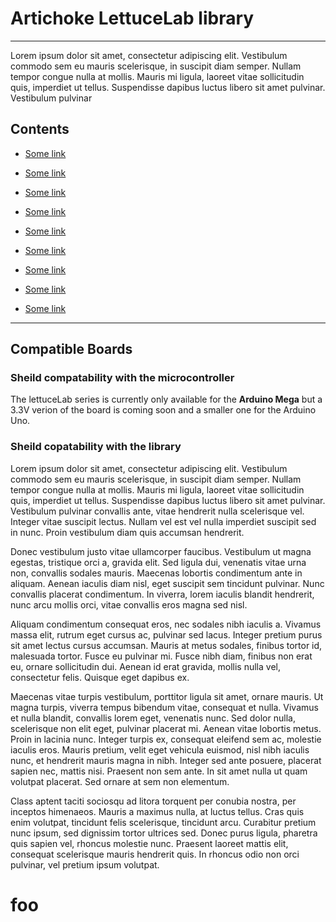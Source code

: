 
# Artichoke LettuceLab library

---
Lorem ipsum dolor sit amet, consectetur adipiscing elit. Vestibulum commodo sem eu mauris scelerisque, in suscipit diam semper. Nullam tempor congue nulla at mollis. Mauris mi ligula, laoreet vitae sollicitudin quis, imperdiet ut tellus. Suspendisse dapibus luctus libero sit amet pulvinar. Vestibulum pulvinar

## Contents
- [Some link](#foo) 

- [Some link](#foo)

- [Some link](#foo)

- [Some link](#foo)

- [Some link](#foo)

- [Some link](#foo)

- [Some link](#foo)

- [Some link](#foo)

- [Some link](#foo)

---

## Compatible Boards

### Sheild compatability with the microcontroller
The lettuceLab series is currently only available for the **Arduino Mega** but a 3.3V verion of the board is coming soon and a smaller one for the Arduino Uno.

### Sheild copatability with the library



Lorem ipsum dolor sit amet, consectetur adipiscing elit. Vestibulum commodo sem eu mauris scelerisque, in suscipit diam semper. Nullam tempor congue nulla at mollis. Mauris mi ligula, laoreet vitae sollicitudin quis, imperdiet ut tellus. Suspendisse dapibus luctus libero sit amet pulvinar. Vestibulum pulvinar convallis ante, vitae hendrerit nulla scelerisque vel. Integer vitae suscipit lectus. Nullam vel est vel nulla imperdiet suscipit sed in nunc. Proin vestibulum diam quis accumsan hendrerit.

Donec vestibulum justo vitae ullamcorper faucibus. Vestibulum ut magna egestas, tristique orci a, gravida elit. Sed ligula dui, venenatis vitae urna non, convallis sodales mauris. Maecenas lobortis condimentum ante in aliquam. Aenean iaculis diam nisl, eget suscipit sem tincidunt pulvinar. Nunc convallis placerat condimentum. In viverra, lorem iaculis blandit hendrerit, nunc arcu mollis orci, vitae convallis eros magna sed nisl.

Aliquam condimentum consequat eros, nec sodales nibh iaculis a. Vivamus massa elit, rutrum eget cursus ac, pulvinar sed lacus. Integer pretium purus sit amet lectus cursus accumsan. Mauris at metus sodales, finibus tortor id, malesuada tortor. Fusce eu pulvinar mi. Fusce nibh diam, finibus non erat eu, ornare sollicitudin dui. Aenean id erat gravida, mollis nulla vel, consectetur felis. Quisque eget dapibus ex.

Maecenas vitae turpis vestibulum, porttitor ligula sit amet, ornare mauris. Ut magna turpis, viverra tempus bibendum vitae, consequat et nulla. Vivamus et nulla blandit, convallis lorem eget, venenatis nunc. Sed dolor nulla, scelerisque non elit eget, pulvinar placerat mi. Aenean vitae lobortis metus. Proin in lacinia nunc. Integer turpis ex, consequat eleifend sem ac, molestie iaculis eros. Mauris pretium, velit eget vehicula euismod, nisl nibh iaculis nunc, et hendrerit mauris magna in nibh. Integer sed ante posuere, placerat sapien nec, mattis nisi. Praesent non sem ante. In sit amet nulla ut quam volutpat placerat. Sed ornare at sem non elementum.

Class aptent taciti sociosqu ad litora torquent per conubia nostra, per inceptos himenaeos. Mauris a maximus nulla, at luctus tellus. Cras quis enim volutpat, tincidunt felis scelerisque, tincidunt arcu. Curabitur pretium nunc ipsum, sed dignissim tortor ultrices sed. Donec purus ligula, pharetra quis sapien vel, rhoncus molestie nunc. Praesent laoreet mattis elit, consequat scelerisque mauris hendrerit quis. In rhoncus odio non orci pulvinar, vel pretium ipsum volutpat. 
# foo

